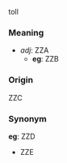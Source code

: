 toll
### Meaning
+ _adj_: ZZA
    + __eg__: ZZB

### Origin

ZZC

### Synonym

__eg__: ZZD

+ ZZE


